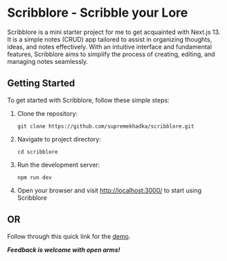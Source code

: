 # Scribblore - Scribble your Lore

Scribblore is a mini starter project for me to get acquainted with Next.js 13. It is a simple notes (CRUD) app tailored to assist in organizing thoughts, ideas, and notes effectively. With an intuitive interface and fundamental features, Scribblore aims to simplify the process of creating, editing, and managing notes seamlessly.

## Getting Started

To get started with Scribblore, follow these simple steps:

1. Clone the repository:

   ```
   git clone https://github.com/supremekhadka/scribblore.git
   ```

2. Navigate to project directory:

   ```
   cd scribblore
   ```

3. Run the development server:

   ```
   npm run dev
   ```

4. Open your browser and visit [http://localhost:3000/](http://localhost:3000/) to start using Scribblore

## OR

Follow through this quick link for the [demo](scribblore.vercel.app).

***Feedback is welcome with open arms!***
